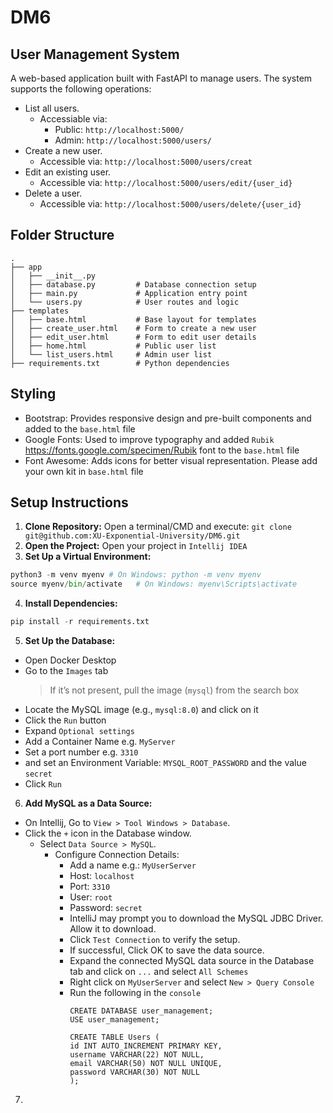 # DM6
## User Management System
A web-based application built with FastAPI to manage users. The system supports the following operations:
- List all users.
  - Accessiable via:
    - Public: `http://localhost:5000/`
    - Admin: `http://localhost:5000/users/`
- Create a new user.
  - Accessible via: `http://localhost:5000/users/creat`
- Edit an existing user.
  - Accessible via: `http://localhost:5000/users/edit/{user_id}`
- Delete a user.
  - Accessible via: `http://localhost:5000/users/delete/{user_id}`

## Folder Structure
```
.
├── app
│   ├── __init__.py
│   ├── database.py         # Database connection setup
│   ├── main.py             # Application entry point
│   └── users.py            # User routes and logic
├── templates
│   ├── base.html           # Base layout for templates
│   ├── create_user.html    # Form to create a new user
│   ├── edit_user.html      # Form to edit user details
│   ├── home.html           # Public user list
│   └── list_users.html     # Admin user list
├── requirements.txt        # Python dependencies
```

## Styling
- Bootstrap: Provides responsive design and pre-built components and added to the `base.html` file
- Google Fonts: Used to improve typography and added `Rubik` https://fonts.google.com/specimen/Rubik font to the `base.html` file 
- Font Awesome: Adds icons for better visual representation. Please add your own kit in `base.html` file

## Setup Instructions
1. **Clone Repository:** Open a terminal/CMD and execute: `git clone git@github.com:XU-Exponential-University/DM6.git`
2. **Open the Project:** Open your project in `Intellij IDEA`
3. **Set Up a Virtual Environment:** 
```python
python3 -m venv myenv # On Windows: python -m venv myenv
source myenv/bin/activate   # On Windows: myenv\Scripts\activate
```
4. **Install Dependencies:**
```python
pip install -r requirements.txt
```
5. **Set Up the Database:**
  - Open Docker Desktop
  - Go to the `Images` tab 
    > If it’s not present, pull the image (`mysql`) from the search box
  - Locate the MySQL image (e.g., `mysql:8.0`) and click on it
  - Click the `Run` button
  - Expand `Optional settings`
  - Add a Container Name e.g. `MyServer`
  - Set a port number e.g. `3310`
  - and set an Environment Variable: `MYSQL_ROOT_PASSWORD` and the value `secret`
  - Click `Run`
6. **Add MySQL as a Data Source:**
  - On Intellij, Go to `View > Tool Windows > Database`.
  - Click the `+` icon in the Database window.
    - Select `Data Source > MySQL`.
      - Configure Connection Details:
        - Add a name e.g.: `MyUserServer`
        - Host: `localhost` 
        - Port: `3310` 
        - User: `root` 
        - Password: `secret`
        - IntelliJ may prompt you to download the MySQL JDBC Driver. Allow it to download.
        - Click `Test Connection` to verify the setup.
        - If successful, Click OK to save the data source.
        - Expand the connected MySQL data source in the Database tab and click on `...` and select `All Schemes`
        - Right click on `MyUserServer` and select `New > Query Console`
        - Run the following in the `console`
          ```mysql
          CREATE DATABASE user_management;
          USE user_management;
        
          CREATE TABLE Users (
          id INT AUTO_INCREMENT PRIMARY KEY,
          username VARCHAR(22) NOT NULL,
          email VARCHAR(50) NOT NULL UNIQUE,
          password VARCHAR(30) NOT NULL
          );
          ```
7. 